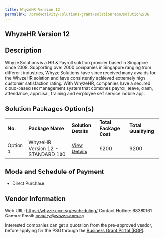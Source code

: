 ```yaml
---
title: WhyzeHR Version 12
permalink: /productivity-solutions-grant/solutionrepo/solution2736
---
```


## WhyzeHR Version 12

## Description

Whyze Solutions is a HR & Payroll solution provider based in Singapore since 2008. Supporting over 2000 companies in Singapore ranging from different industries, Whyze Solutions have since received many awards for the WhyzeHR solution and have consistently achieved extremely high customer satisfaction rating. With WhyzeHR, companies have a secured cloud-based HR management system that combines payroll, leave, claim, attendance, appraisal, training and employee self service mobile app.

## Solution Packages Option(s)

<table>
<tr>
<td><b>No.</b></td>
<td><b>Package Name</b></td>
<td><b>Solution Details</b></td>
<td><b>Total Package Cost</b></td>
<td><b>Total Qualifying</b></td>
</tr>
<tr>
<td>Option 1</td>
<td>WhyzeHR Version 12 - STANDARD 100</td>
<td><a href='https://www.gobusiness.gov.sg/images/psg/WhyzeHR_20210277_Desensitised_Annex_3_Part_3.pdf'>View Details</a></td>
<td>9200</td>
<td>9200</td>
</tr>
</table>

## Mode and Schedule of Payment

 - Direct Purchase

## Vendor Information

 Web URL: https://whyze.com.sg/escheduling/ 
Contact Hotline: 68380161 
Contact Email: enquiry@whyze.com.sg 


Interested companies can get a quotation from the pre-approved vendor, before applying for the PSG through the <a href='https://www.businessgrants.gov.sg/'>Business Grant Portal (BGP)</a>.

<script src="/jquery/resize-tables.js"></script>
